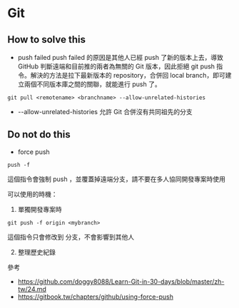 # Git

## How to solve this
- push failed
push failed 的原因是其他人已經 push 了新的版本上去，導致 GitHub 判斷遠端和目前推的兩者為無關的 Git 版本，因此拒絕 git push 指令。解決的方法是拉下最新版本的 repository，合併回 local branch，即可建立兩個不同版本庫之間的關聯，就能進行 push 了。
```shell
git pull <remotename> <branchname> --allow-unrelated-histories
```
- --allow-unrelated-histories 允許 Git 合併沒有共同祖先的分支

## Do not do this
- force push
```shell
push -f
```
這個指令會強制 push ，並覆蓋掉遠端分支，請不要在多人協同開發專案時使用

可以使用的時機：
1. 單獨開發專案時
```shell
git push -f origin <mybranch>
```
這個指令只會修改到 <mybranch> 分支，不會影響到其他人

2. 整理歷史紀錄



參考
- https://github.com/doggy8088/Learn-Git-in-30-days/blob/master/zh-tw/24.md
- https://gitbook.tw/chapters/github/using-force-push
